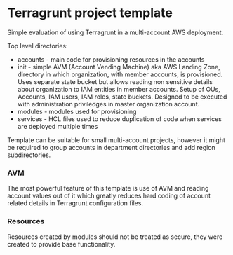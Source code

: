 # Terragrunt project template

Simple evaluation of using Terragrunt in a multi-account AWS deployment.

Top level directories:
  - accounts - main code for provisioning resources in the accounts
  - init - simple AVM (Account Vending Machine) aka AWS Landing Zone, directory in which organization, with member accounts, is provisioned. Uses separate state bucket but allows reading non sensitive details about organization to IAM entities in member accounts. Setup of OUs, Accounts, IAM users, IAM roles, state buckets. Designed to be executed with administration priviledges in master organization account.
  - modules - modules used for provisioning
  - services - HCL files used to reduce duplication of code when services are deployed multiple times

Template can be suitable for small multi-account projects, however it might be required to group accounts in department directories and add region subdirectories.

### AVM

The most powerful feature of this template is use of AVM and reading account values out of it which greatly reduces hard coding of account related details in Terragrunt configuration files.

### Resources

Resources created by modules should not be treated as secure, they were created to provide base functionality.
